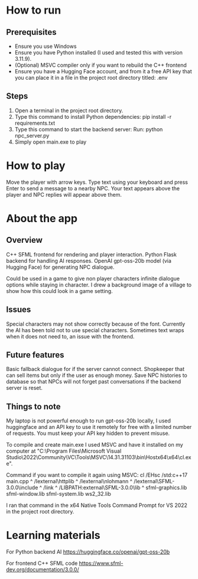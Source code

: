 # How to run

## Prerequisites
- Ensure you use Windows
- Ensure you have Python installed (I used and tested this with version 3.11.9).
- (Optional) MSVC compiler only if you want to rebuild the C++ frontend
- Ensure you have a Hugging Face account, and from it a free API key that you can place it in a file in the project root directory titled: .env

## Steps
1. Open a terminal in the project root directory.
2. Type this command to install Python dependencies: 
    pip install -r requirements.txt
3. Type this command to start the backend server:
    Run: python npc_server.py
4. Simply open main.exe to play

# How to play
Move the player with arrow keys.
Type text using your keyboard and press Enter to send a message to a nearby NPC.
Your text appears above the player and NPC replies will appear above them.

# About the app
## Overview
C++ SFML frontend for rendering and player interaction.
Python Flask backend for handling AI responses.
OpenAI gpt-oss-20b model (via Hugging Face) for generating NPC dialogue.

Could be used in a game to give non player characters infinite dialogue options while staying in character. I drew a background image of a village to show how this could look in a game setting.

## Issues
Special characters may not show correctly because of the font. Currently the AI has been told not to use special characters.
Sometimes text wraps when it does not need to, an issue with the frontend.

## Future features
Basic fallback dialogue for if the server cannot connect.
Shopkeeper that can sell items but only if the user as enough money.
Save NPC histories to database so that NPCs will not forget past conversations if the backend server is reset.

## Things to note
My laptop is not powerful enough to run gpt-oss-20b locally, I used huggingface and an API key to use it remotely for free with a limited number of requests. 
You must keep your API key hidden to prevent misuse.

To compile and create main.exe I used MSVC and have it installed on my computer at "C:\\Program Files\\Microsoft Visual Studio\\2022\\Community\\VC\\Tools\\MSVC\\14.31.31103\\bin\\Hostx64\\x64\\cl.exe".

Command if you want to compile it again using MSVC: 
cl /EHsc /std:c++17 main.cpp ^
  /Iexternal\httplib ^
  /Iexternal\nlohmann ^
  /Iexternal\SFML-3.0.0\include ^
  /link ^
  /LIBPATH:external\SFML-3.0.0\lib ^
  sfml-graphics.lib sfml-window.lib sfml-system.lib ws2_32.lib

  I ran that command in the x64 Native Tools Command Prompt for VS 2022 in the project root directory.

# Learning materials
For Python backend AI
https://huggingface.co/openai/gpt-oss-20b

For frontend C++ SFML code
https://www.sfml-dev.org/documentation/3.0.0/